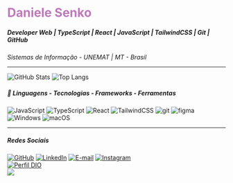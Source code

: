 <h1> 
  <a href="https://www.linkedin.com/in/danielesenko/" style="color: #be7abb !important; text-decoration: none; color: inherit;">
    <span>Daniele Senko</span>
  </a>
</h1>

##### Developer Web | TypeScript | React | JavaScript | TailwindCSS | Git | GitHub
<i>Sistemas de Informação - UNEMAT | MT - Brasil</i>

----
![GitHub Stats](https://github-readme-stats.vercel.app/api?username=daniele-senko&theme=transparent&bg_color=000&border_color=be7abb&show_icons=true&icon_color=e0bcdd&title_color=be7abb&text_color=FFF)
![Top Langs](https://github-readme-stats-git-masterrstaa-rickstaa.vercel.app/api/top-langs/?username=daniele-senko&bg_color=000&border_color=be7abb&title_color=be7abb&text_color=e0bcdd)

##### 🚀 Linguagens - Tecnologias - Frameworks - Ferramentas 
![JavaScript](https://img.shields.io/badge/javascript-%23000000.svg?style=for-the-badge&logo=javascript&logoColor=e0bcdd)
![TypeScript](https://img.shields.io/badge/typescript-%23000000.svg?style=for-the-badge&logo=typescript&logoColor=e0bcdd)
![React](https://img.shields.io/badge/react-%23000000.svg?style=for-the-badge&logo=react&logoColor=e0bcdd)
![TailwindCSS](https://img.shields.io/badge/tailwind%20CSS-%23000000.svg?style=for-the-badge&logo=tailwindcss&logoColor=e0bcdd)
![git](https://img.shields.io/badge/git-%23000000.svg?style=for-the-badge&logo=git&logoColor=e0bcdd)
![figma](https://img.shields.io/badge/figma-%23000000.svg?style=for-the-badge&logo=figma&logoColor=e0bcdd)
![Windows](https://img.shields.io/badge/windows-%23000000.svg?style=for-the-badge&logo=windows&logoColor=e0bcdd)
![macOS](https://img.shields.io/badge/mac%20os-%23000000.svg?style=for-the-badge&logo=macos&logoColor=e0bcdd)




---
##### Redes Sociais
[![GitHub](https://img.shields.io/badge/GitHub-100000?style=for-the-badge&logo=github&logoColor=e0bcdd)](https://github.com/daniele-senko)
[![LinkedIn](https://img.shields.io/badge/LinkedIn-100000?style=for-the-badge&logo=linkedin&logoColor=e0bcdd)](https://www.linkedin.com/in/daniele-senko/)
[![E-mail](https://img.shields.io/badge/-Email-100000?style=for-the-badge&logo=microsoft-outlook&logoColor=e0bcdd)](mailto:danielesenko@hotmail.com)
[![Instagram](https://img.shields.io/badge/Instagram-100000?style=for-the-badge&logo=github&logoColor=e0bcdd)](https://www.instagram.com/danielesenko/)
<br>
[![Perfil DIO](https://img.shields.io/badge/-Meu%20Perfil%20na%20DIO-e0bcdd?style=for-the-badge)](https://web.dio.me/users/danielesenko)
<br>
<a href="https://visitorbadge.io/status?path=https%3A%2F%2Fgithub.com%2daniele-senko"><img src="https://api.visitorbadge.io/api/combined?path=https%3A%2F%2Fgithub.com%2daniele-senko&label=Visitantes%20(HOJE%2FTotal)&labelColor=%235b187e&countColor=%235b187e&labelStyle=upper" /></a>
